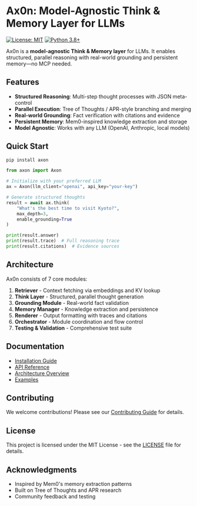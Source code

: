 # Ax0n: Model-Agnostic Think & Memory Layer for LLMs

[![License: MIT](https://img.shields.io/badge/License-MIT-yellow.svg)](https://opensource.org/licenses/MIT)
[![Python 3.8+](https://img.shields.io/badge/python-3.8+-blue.svg)](https://www.python.org/downloads/)

Ax0n is a **model-agnostic Think & Memory layer** for LLMs. It enables structured, parallel reasoning with real-world grounding and persistent memory—no MCP needed.

## Features

- **Structured Reasoning**: Multi-step thought processes with JSON meta-control
- **Parallel Execution**: Tree of Thoughts / APR-style branching and merging
- **Real-world Grounding**: Fact verification with citations and evidence
- **Persistent Memory**: Mem0-inspired knowledge extraction and storage
- **Model Agnostic**: Works with any LLM (OpenAI, Anthropic, local models)

## Quick Start

```bash
pip install axon
```

```python
from axon import Axon

# Initialize with your preferred LLM
ax = Axon(llm_client="openai", api_key="your-key")

# Generate structured thoughts
result = await ax.think(
    "What's the best time to visit Kyoto?",
    max_depth=3,
    enable_grounding=True
)

print(result.answer)
print(result.trace)  # Full reasoning trace
print(result.citations)  # Evidence sources
```

## Architecture

Ax0n consists of 7 core modules:

1. **Retriever** - Context fetching via embeddings and KV lookup
2. **Think Layer** - Structured, parallel thought generation
3. **Grounding Module** - Real-world fact validation
4. **Memory Manager** - Knowledge extraction and persistence
5. **Renderer** - Output formatting with traces and citations
6. **Orchestrator** - Module coordination and flow control
7. **Testing & Validation** - Comprehensive test suite

## Documentation

- [Installation Guide](docs/installation.md)
- [API Reference](docs/api.md)
- [Architecture Overview](docs/architecture.md)
- [Examples](examples/)

## Contributing

We welcome contributions! Please see our [Contributing Guide](CONTRIBUTING.md) for details.

## License

This project is licensed under the MIT License - see the [LICENSE](LICENSE) file for details.

## Acknowledgments

- Inspired by Mem0's memory extraction patterns
- Built on Tree of Thoughts and APR research
- Community feedback and testing 
